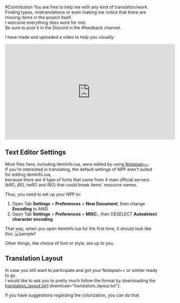 #Contribution
You are free to help me with any kind of translation/work.  
Finding typos, mistranslations or even making me notice that there are missing items in the project itself.  
I welcome everything (less work for me).  
Be sure to post it in the Discord in the #feedback channel.

I have made and uploaded a video to help you visually:  
<iframe width="560" height="315" src="https://www.youtube.com/embed/CQ1WJzq990o?si=iKFPB00Ha6h1jgBA" title="YouTube video player" frameborder="0" allow="accelerometer; autoplay; clipboard-write; encrypted-media; gyroscope; picture-in-picture; web-share" referrerpolicy="strict-origin-when-cross-origin" allowfullscreen></iframe>

## Text Editor Settings
Most files here, including itemInfo.lua, were edited by using [Notepad++](https://notepad-plus-plus.org/).  
If you're interested in translating, the default settings of NPP aren't suited for editing itemInfo.lua,  
because there are 4 type of fonts that came from 4 main official servers (kRO, jRO, twRO and iRO) that could break items' resource names.

Thus, you need to set up your NPP to:  
1. Open Tab **Settings** > **Preferences** > **New Document**, then change **Encoding** to ANSI  
2. Open Tab **Settings** > **Preferences** > **MISC.**, then DESELECT **Autodetect character encoding**

That way, when you open itemInfo.lua for the first time, it should look like this:
![sample1](https://i.ibb.co/wMH3Hyh/Sample1.jpg)

Other things, like choice of font or style, are up to you.

## Translation Layout
In case you still want to participate and got your Notepad++ or similar ready to go.  
I would like to ask you to pretty much follow the format by downloading the [translation_layout.txt](../downloads/translation_layout.txt){:download="translation_layout.txt"}.

If you have suggestions regarding the colorization, you can do that.